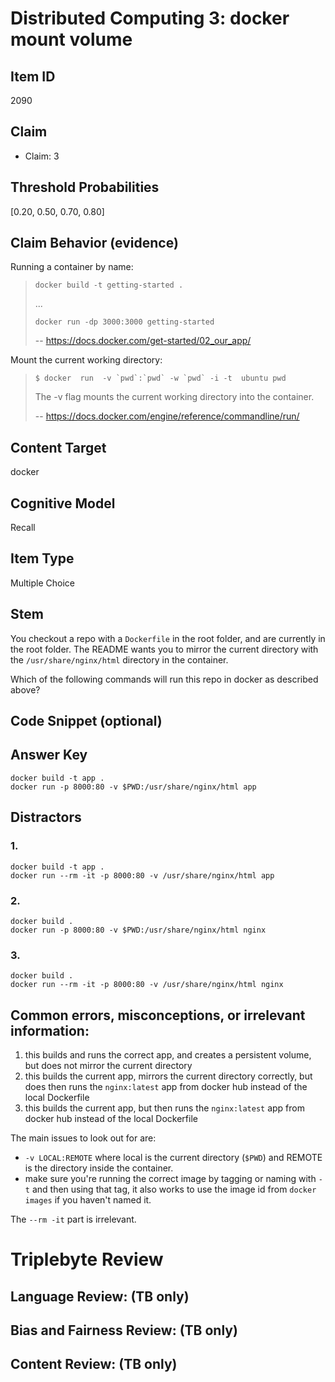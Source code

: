 # Distributed Computing 3: docker mount volume


## Item ID
2090

## Claim

-   Claim: 3

## Threshold Probabilities
[0.20, 0.50, 0.70, 0.80]

## Claim Behavior (evidence)

Running a container by name:

>
>     docker build -t getting-started .
>
> ...
>
>     docker run -dp 3000:3000 getting-started
>
> -- https://docs.docker.com/get-started/02_our_app/


Mount the current working directory:
>
>     $ docker  run  -v `pwd`:`pwd` -w `pwd` -i -t  ubuntu pwd
>
> The -v flag mounts the current working directory into the container.
>
> -- https://docs.docker.com/engine/reference/commandline/run/

## Content Target
docker


## Cognitive Model
Recall


## Item Type
Multiple Choice


## Stem
You checkout a repo with a `Dockerfile` in the root folder, and are currently in the root folder.
The README wants you to mirror the current directory with the `/usr/share/nginx/html` directory in the container.

Which of the following commands will run this repo in docker as described above?


## Code Snippet (optional)



## Answer Key
```
docker build -t app .
docker run -p 8000:80 -v $PWD:/usr/share/nginx/html app
```


## Distractors
### 1.
```
docker build -t app .
docker run --rm -it -p 8000:80 -v /usr/share/nginx/html app
```

### 2.
```
docker build .
docker run -p 8000:80 -v $PWD:/usr/share/nginx/html nginx
```


### 3.
```
docker build .
docker run --rm -it -p 8000:80 -v /usr/share/nginx/html nginx
```



## Common errors, misconceptions, or irrelevant information:

1. this builds and runs the correct app, and creates a persistent volume, but does not mirror the current directory
2. this builds the current app, mirrors the current directory correctly, but does then runs the `nginx:latest` app from docker hub instead of the local Dockerfile
3. this builds the current app, but then runs the `nginx:latest` app from docker hub instead of the local Dockerfile

The main issues to look out for are:
* `-v LOCAL:REMOTE` where local is the current directory (`$PWD`) and REMOTE is the directory inside the container.
* make sure you're running the correct image by tagging or naming with `-t` and then using that tag, it also works to use the image id from `docker images` if you haven't named it.

The `--rm -it` part is irrelevant.


# Triplebyte Review


## Language Review: (TB only)


## Bias and Fairness Review: (TB only)


## Content Review: (TB only)


